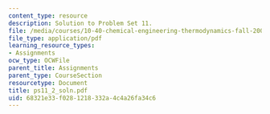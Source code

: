 ```yaml
---
content_type: resource
description: Solution to Problem Set 11.
file: /media/courses/10-40-chemical-engineering-thermodynamics-fall-2003/68321e33f0281218332a4c4a26fa34c6_ps11_2_soln.pdf
file_type: application/pdf
learning_resource_types:
- Assignments
ocw_type: OCWFile
parent_title: Assignments
parent_type: CourseSection
resourcetype: Document
title: ps11_2_soln.pdf
uid: 68321e33-f028-1218-332a-4c4a26fa34c6
---
```

